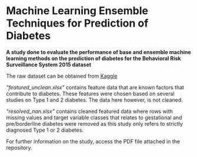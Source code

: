 # Machine Learning Ensemble Techniques for Prediction of Diabetes

**A study done to evaluate the performance of base and ensemble machine learning methods on the prediction of diabetes for the Behavioral Risk Surveillance System 2015 dataset**


The raw dataset can be obtained from [Kaggle](https://www.kaggle.com/datasets/cdc/behavioral-risk-factor-surveillance-system/data?select=2015.csv)

_"featured_unclean.xlsx"_ contains feature data that are known factors that contribute to diabetes. These features were chosen based on several studies on Type 1 and 2 diabetes. The data here however, is not cleaned.

_"resolved_nan.xlsx"_ contains cleaned featured data where rows with missing values and target variable classes that relates to gestational and pre/borderline diabetes were removed as this study only refers to strictly diagnosed Type 1 or 2 diabetes.

For further information on the study, access the PDF file attached in the repository.